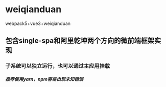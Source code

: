 # weiqianduan
webpack5+vue3+weiqianduan


##  包含single-spa和阿里乾坤两个方向的微前端框架实现

### 子系统可以独立运行，也可以通过主应用挂载
##### 推荐使用yarn，npm容易出现未知错误
